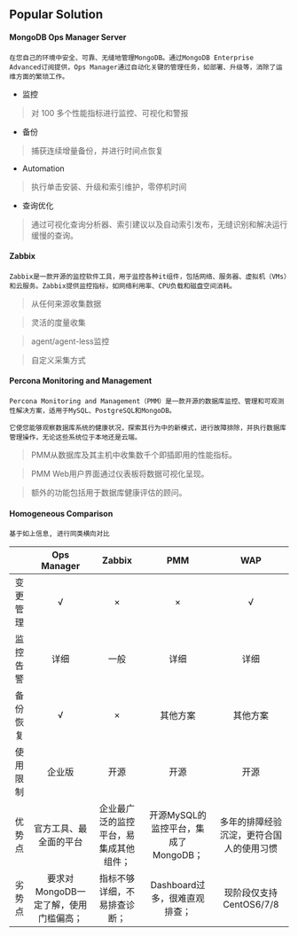 ## Popular Solution

#### MongoDB Ops Manager Server

```
在您自己的环境中安全、可靠、无缝地管理MongoDB。通过MongoDB Enterprise Advanced订阅提供，Ops Manager通过自动化关键的管理任务，如部署、升级等，消除了运维方面的繁琐工作。
```

- 监控
> 对 100 多个性能指标进行监控、可视化和警报

- 备份
> 捕获连续增量备份，并进行时间点恢复

- Automation
> 执行单击安装、升级和索引维护，零停机时间

- 查询优化
> 通过可视化查询分析器、索引建议以及自动索引发布，无缝识别和解决运行缓慢的查询。

#### Zabbix 
```
Zabbix是一款开源的监控软件工具，用于监控各种it组件，包括网络、服务器、虚拟机（VMs）和云服务。Zabbix提供监控指标，如网络利用率、CPU负载和磁盘空间消耗。
```

> 从任何来源收集数据

> 灵活的度量收集

> agent/agent-less监控

> 自定义采集方式

#### Percona Monitoring and Management

```
Percona Monitoring and Management（PMM）是一款开源的数据库监控、管理和可观测性解决方案，适用于MySQL、PostgreSQL和MongoDB。

它使您能够观察数据库系统的健康状况，探索其行为中的新模式，进行故障排除，并执行数据库管理操作，无论这些系统位于本地还是云端。
```

> PMM从数据库及其主机中收集数千个即插即用的性能指标。

> PMM Web用户界面通过仪表板将数据可视化呈现。

> 额外的功能包括用于数据库健康评估的顾问。


#### Homogeneous Comparison

```
基于如上信息, 进行同类横向对比
```

|     |Ops Manager  | Zabbix   |PMM  |WAP  |
|  :----:  | :----:  |:----: | :----: |:----: |
| 变更管理  | √ |× |× |√ |
| 监控告警  | 详细 | 一般 | 详细 | 详细 |
| 备份恢复  | √ | × | 其他方案 | 其他方案 |
| 使用限制  | 企业版 | 开源 | 开源 | 开源 |
| 优势点  | 官方工具、最全面的平台 | 企业最广泛的监控平台，易集成其他组件； | 开源MySQL的监控平台，集成了MongoDB； | 多年的排障经验沉淀，更符合国人的使用习惯 |
| 劣势点  | 要求对MongoDB一定了解，使用门槛偏高；| 指标不够详细，不易排查诊断； |Dashboard过多，很难直观排查；  | 现阶段仅支持CentOS6/7/8 |

